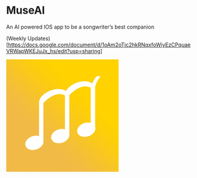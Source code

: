# MuseAI
An AI powered IOS app to be a songwriter’s best companion

(Weekly Updates)[https://docs.google.com/document/d/1oAm2oTjc2hkRNqxfoWiyEzCPquaeVRWapWKEJuJx_hs/edit?usp=sharing]

<img src="https://github.com/gwayne9955/MuseAI/raw/master/ios%20App%20Icons/iTunesArtwork%401x.png" height="60%" width="60%" alt="App Icon">
